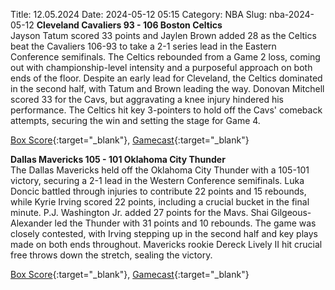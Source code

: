 Title: 12.05.2024
Date: 2024-05-12 05:15
Category: NBA 
Slug: nba-2024-05-12 
**Cleveland Cavaliers 93 - 106 Boston Celtics**  
Jayson Tatum scored 33 points and Jaylen Brown added 28 as the Celtics beat the Cavaliers 106-93 to take a 2-1 series lead in the Eastern Conference semifinals. The Celtics rebounded from a Game 2 loss, coming out with championship-level intensity and a purposeful approach on both ends of the floor. Despite an early lead for Cleveland, the Celtics dominated in the second half, with Tatum and Brown leading the way. Donovan Mitchell scored 33 for the Cavs, but aggravating a knee injury hindered his performance. The Celtics hit key 3-pointers to hold off the Cavs' comeback attempts, securing the win and setting the stage for Game 4. 

[Box Score](https://www.nba.com/game/bos-vs-cle-0042300203/box-score){:target="_blank"}, [Gamecast](https://www.nba.com/game/bos-vs-cle-0042300203){:target="_blank"}<br>

**Dallas Mavericks 105 - 101 Oklahoma City Thunder**  
The Dallas Mavericks held off the Oklahoma City Thunder with a 105-101 victory, securing a 2-1 lead in the Western Conference semifinals. Luka Doncic battled through injuries to contribute 22 points and 15 rebounds, while Kyrie Irving scored 22 points, including a crucial bucket in the final minute. P.J. Washington Jr. added 27 points for the Mavs. Shai Gilgeous-Alexander led the Thunder with 31 points and 10 rebounds. The game was closely contested, with Irving stepping up in the second half and key plays made on both ends throughout. Mavericks rookie Dereck Lively II hit crucial free throws down the stretch, sealing the victory. 

[Box Score](https://www.nba.com/game/okc-vs-dal-0042300223/box-score){:target="_blank"}, [Gamecast](https://www.nba.com/game/okc-vs-dal-0042300223){:target="_blank"}<br>

